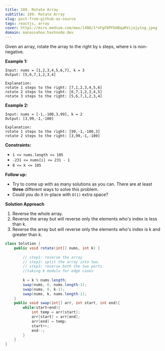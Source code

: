 ```yaml
---
title: 189. Rotate Array
subtitle: 189. Rotate Array
slug: post-from-github-as-source
tags: reactjs, array
cover: https://miro.medium.com/max/1400/1*nFgF8PFbUBqaRVijajytog.jpeg
domain: manassahoo.hashnode.dev
---
```


Given an array, rotate the array to the right by `k` steps, where `k` is non-negative.

**Example 1:**
```
Input: nums = [1,2,3,4,5,6,7], k = 3
Output: [5,6,7,1,2,3,4]

Explanation:
rotate 1 steps to the right: [7,1,2,3,4,5,6]
rotate 2 steps to the right: [6,7,1,2,3,4,5]
rotate 3 steps to the right: [5,6,7,1,2,3,4]
```

**Example 2:**
```
Input: nums = [-1,-100,3,99], k = 2
Output: [3,99,-1,-100]

Explanation:
rotate 1 steps to the right: [99,-1,-100,3]
rotate 2 steps to the right: [3,99,-1,-100]
```

**Constraints:**

*   `1 <= nums.length <= 105`
*   `-231 <= nums[i] <= 231 - 1`
*   `0 <= k <= 105`

**Follow up:**

*   Try to come up with as many solutions as you can. There are at least **three** different ways to solve this problem.
*   Could you do it in-place with `O(1)` extra space?


**Solution Approach**

1. Reverse the whole array.
2. Reverse the array but will reverse only the elements who's index is less than k.
3. Reverse the array but will reverse only the elements who's index is k and greater than k.

```Java
class Solution {
    public void rotate(int[] nums, int k) {
        
        // step1: reverse the array
        // step2: split the array into two.
        // step3: reverse both the two parts.        
        //taking k modulo for edge cases
        
        k = k % nums.length;        
        swap(nums, 0, nums.length-1);
        swap(nums, 0, k-1);
        swap(nums, k, nums.length-1);
    }
    public void swap(int[] arr, int start, int end){
        while(start<end){
            int temp = arr[start];
            arr[start] = arr[end];
            arr[end] = temp;
            start++;
            end--;
        }
    }
}
```
